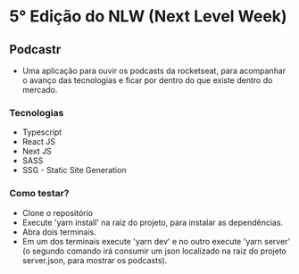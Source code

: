# 5° Edição do NLW (Next Level Week)

## Podcastr

- Uma aplicação para ouvir os podcasts da rocketseat, para acompanhar o avanço das tecnologias e ficar por dentro do que existe dentro do mercado.

### Tecnologias

- Typescript
- React JS
- Next JS
- SASS
- SSG - Static Site Generation

### Como testar?

- Clone o repositório 
- Execute 'yarn install' na raiz do projeto, para instalar as dependências.
- Abra dois terminais.
- Em um dos terminais execute 'yarn dev' e no outro execute 'yarn server' (o segundo comando irá consumir um json localizado na raiz do projeto server.json, para mostrar os podcasts).

